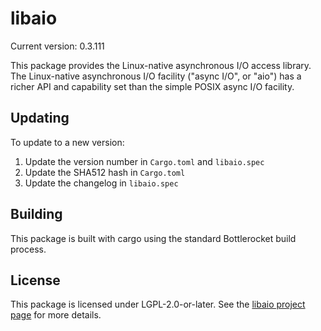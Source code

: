 # libaio

Current version: 0.3.111

This package provides the Linux-native asynchronous I/O access library. The Linux-native asynchronous I/O facility ("async I/O", or "aio") has a richer API and capability set than the simple POSIX async I/O facility.

## Updating

To update to a new version:
1. Update the version number in `Cargo.toml` and `libaio.spec`
2. Update the SHA512 hash in `Cargo.toml`
3. Update the changelog in `libaio.spec`

## Building

This package is built with cargo using the standard Bottlerocket build process.

## License

This package is licensed under LGPL-2.0-or-later.
See the [libaio project page](http://releases.pagure.org/libaio) for more details. 
